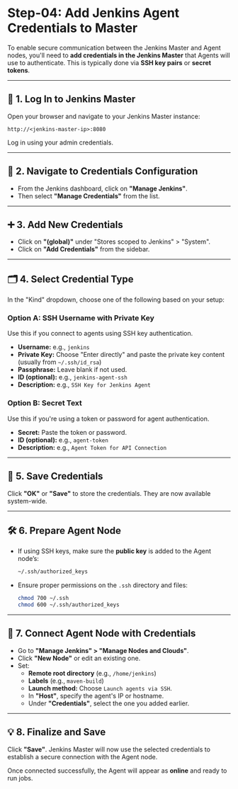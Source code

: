 # Step-04: Add Jenkins Agent Credentials to Master

To enable secure communication between the Jenkins Master and Agent nodes, you'll need to **add credentials in the Jenkins Master** that Agents will use to authenticate. This is typically done via **SSH key pairs** or **secret tokens**.

---

## 🔐 1. Log In to Jenkins Master

Open your browser and navigate to your Jenkins Master instance:

```
http://<jenkins-master-ip>:8080
```

Log in using your admin credentials.

---

## 🔧 2. Navigate to Credentials Configuration

- From the Jenkins dashboard, click on **"Manage Jenkins"**.
- Then select **"Manage Credentials"** from the list.

---

## ➕ 3. Add New Credentials

- Click on **"(global)"** under "Stores scoped to Jenkins" > "System".
- Click on **"Add Credentials"** from the sidebar.

---

## 🗂 4. Select Credential Type

In the "Kind" dropdown, choose one of the following based on your setup:

### Option A: **SSH Username with Private Key**

Use this if you connect to agents using SSH key authentication.

- **Username:** e.g., `jenkins`
- **Private Key:** Choose "Enter directly" and paste the private key content (usually from `~/.ssh/id_rsa`)
- **Passphrase:** Leave blank if not used.
- **ID (optional):** e.g., `jenkins-agent-ssh`
- **Description:** e.g., `SSH Key for Jenkins Agent`

### Option B: **Secret Text**

Use this if you're using a token or password for agent authentication.

- **Secret:** Paste the token or password.
- **ID (optional):** e.g., `agent-token`
- **Description:** e.g., `Agent Token for API Connection`

---

## 💾 5. Save Credentials

Click **"OK"** or **"Save"** to store the credentials. They are now available system-wide.

---

## 🛠 6. Prepare Agent Node

- If using SSH keys, make sure the **public key** is added to the Agent node’s:

  ```bash
  ~/.ssh/authorized_keys
  ```

- Ensure proper permissions on the `.ssh` directory and files:

  ```bash
  chmod 700 ~/.ssh
  chmod 600 ~/.ssh/authorized_keys
  ```

---

## 🧩 7. Connect Agent Node with Credentials

- Go to **"Manage Jenkins" > "Manage Nodes and Clouds"**.
- Click **"New Node"** or edit an existing one.
- Set:
  - **Remote root directory** (e.g., `/home/jenkins`)
  - **Labels** (e.g., `maven-build`)
  - **Launch method:** Choose `Launch agents via SSH`.
  - In **"Host"**, specify the agent's IP or hostname.
  - Under **"Credentials"**, select the one you added earlier.

---

## 💡 8. Finalize and Save

Click **"Save"**. Jenkins Master will now use the selected credentials to establish a secure connection with the Agent node.

Once connected successfully, the Agent will appear as **online** and ready to run jobs.